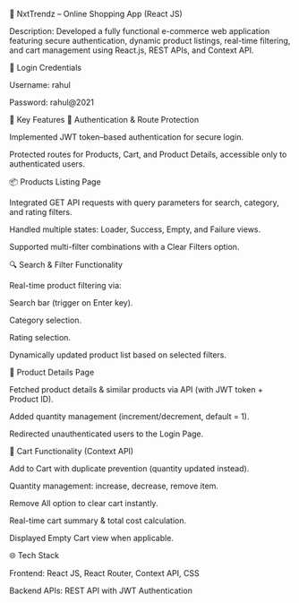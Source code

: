 🛒 NxtTrendz – Online Shopping App (React JS)

Description:
Developed a fully functional e-commerce web application featuring secure authentication, dynamic product listings, real-time filtering, and cart management using React.js, REST APIs, and Context API.

🔑 Login Credentials

Username: rahul

Password: rahul@2021

🚀 Key Features
🔐 Authentication & Route Protection

Implemented JWT token–based authentication for secure login.

Protected routes for Products, Cart, and Product Details, accessible only to authenticated users.

📦 Products Listing Page

Integrated GET API requests with query parameters for search, category, and rating filters.

Handled multiple states: Loader, Success, Empty, and Failure views.

Supported multi-filter combinations with a Clear Filters option.

🔍 Search & Filter Functionality

Real-time product filtering via:

Search bar (trigger on Enter key).

Category selection.

Rating selection.

Dynamically updated product list based on selected filters.

📄 Product Details Page

Fetched product details & similar products via API (with JWT token + Product ID).

Added quantity management (increment/decrement, default = 1).

Redirected unauthenticated users to the Login Page.

🛒 Cart Functionality (Context API)

Add to Cart with duplicate prevention (quantity updated instead).

Quantity management: increase, decrease, remove item.

Remove All option to clear cart instantly.

Real-time cart summary & total cost calculation.

Displayed Empty Cart view when applicable.

🌐 Tech Stack

Frontend: React JS, React Router, Context API, CSS

Backend APIs: REST API with JWT Authentication
